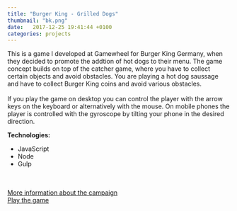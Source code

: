 ```yaml
---
title: "Burger King - Grilled Dogs"
thumbnail: "bk.png" 
date:   2017-12-25 19:41:44 +0100
categories: projects
---
```

This is a game I developed at Gamewheel for Burger King Germany, when they decided to promote the addtion of hot dogs to their menu. The game concept builds on top of the catcher game, where you have to collect certain objects and avoid obstacles. You are playing a hot dog saussage and have to collect Burger King coins and avoid various obstacles. 
<br>
<br>
If you play the game on desktop you can control the player with the arrow keys on the keyboard or alternatively with the mouse. On mobile phones the player is controlled with the gyroscope by tilting your phone in the desired direction.

<strong>Technologies:</strong>
<ul>
    <li>JavaScript</li>
    <li>Node</li>
    <li>Gulp</li>
</ul>

<p>
<br>
<br>
<a href="https://www.gamewheel.com/stories/burger-king-grilled-dog/" target="_blank">More information about the campaign</a> 
<br>
<a href="https://burgerking.gamewheel.com/hot-dog/" target="_blank">Play the game</a>
</p>